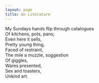 ```yaml
---
layout: page
title: An Literature
---
```


My Sundays hands flip through catalogues \
Of kitchens, pots, pans; \
Even here it sells, \
Pretty young thing, \
Faced of restraint, \
The mile a muzzle, suggestion \
Of giggles, \
Wares presented, \
Sex and toasters, \
Unkind art.
